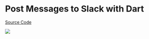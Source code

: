 # Post Messages to Slack with Dart

[Source Code](../source/post-messages-to-slack-with-dart.dart)

![](../images/post-messages-to-slack-with-dart.jpg)
